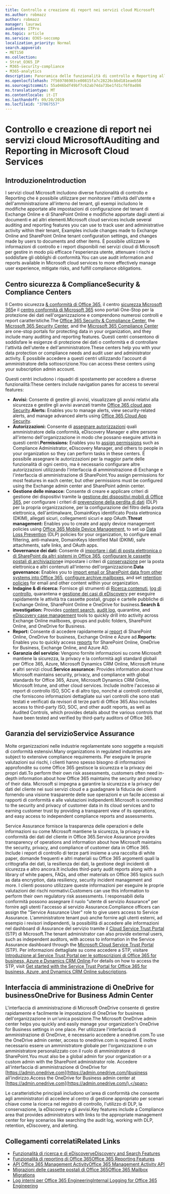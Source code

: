 ```yaml
---
title: Controllo e creazione di report nei servizi cloud Microsoft
ms.author: robmazz
author: robmazz
manager: laurawi
audience: ITPro
ms.topic: article
ms.service: O365-seccomp
localization_priority: Normal
search.appverid:
- MET150
ms.collection:
- Strat_O365_IP
- M365-security-compliance
- M365-analytics
description: Panoramica delle funzionalità di controllo e Reporting all'interno di Office 365, Microsoft 365 e Service Assurance.
ms.openlocfilehash: 7f569786903ce00815fa7c28226cbbd181eaeb58
ms.sourcegitcommit: 55a046bdf49bf7c62ab74da73be1fd1cf6f0ad86
ms.translationtype: MT
ms.contentlocale: it-IT
ms.lasthandoff: 09/20/2019
ms.locfileid: "37067557"
---
```

# <a name="auditing-and-reporting-in-microsoft-cloud-services"></a><span data-ttu-id="bb62d-103">Controllo e creazione di report nei servizi cloud Microsoft</span><span class="sxs-lookup"><span data-stu-id="bb62d-103">Auditing and Reporting in Microsoft Cloud Services</span></span>

## <a name="introduction"></a><span data-ttu-id="bb62d-104">Introduzione</span><span class="sxs-lookup"><span data-stu-id="bb62d-104">Introduction</span></span>

<span data-ttu-id="bb62d-105">I servizi cloud Microsoft includono diverse funzionalità di controllo e Reporting che è possibile utilizzare per monitorare l'attività dell'utente e dell'amministrazione all'interno del tenant, gli esempi includono le modifiche apportate alle impostazioni di configurazione del tenant di Exchange Online e di SharePoint Online e modifiche apportate dagli utenti ai documenti e ad altri elementi.</span><span class="sxs-lookup"><span data-stu-id="bb62d-105">Microsoft cloud services include several auditing and reporting features you can use to track user and administrative activity within their tenant, Examples include changes made to Exchange Online and SharePoint Online tenant configuration settings, and changes made by users to documents and other items.</span></span> <span data-ttu-id="bb62d-106">È possibile utilizzare le informazioni di controllo e i report disponibili nei servizi cloud di Microsoft per gestire in modo più efficace l'esperienza utente, attenuare i rischi e soddisfare gli obblighi di conformità.</span><span class="sxs-lookup"><span data-stu-id="bb62d-106">You can use audit information and reports available in Microsoft cloud services to more effectively manage user experience, mitigate risks, and fulfill compliance obligations.</span></span>

## <a name="security--compliance-centers"></a><span data-ttu-id="bb62d-107">Centro sicurezza & Compliance</span><span class="sxs-lookup"><span data-stu-id="bb62d-107">Security & Compliance Centers</span></span>

<span data-ttu-id="bb62d-108">Il Centro sicurezza [& conformità di Office 365](https://protection.office.com), il centro [sicurezza Microsoft 365](https://security.microsoft.com)e il [centro conformità di Microsoft 365](https://compliance.microsoft.com) sono portali One-Stop per la protezione dei dati nell'organizzazione e comprendono numerosi controlli e report caratteristiche.</span><span class="sxs-lookup"><span data-stu-id="bb62d-108">The [Office 365 Security & Compliance Center](https://protection.office.com), the [Microsoft 365 Security Center](https://security.microsoft.com), and the [Microsoft 365 Compliance Center](https://compliance.microsoft.com) are one-stop portals for protecting data in your organization, and they include many auditing and reporting features.</span></span> <span data-ttu-id="bb62d-109">Questi centri consentono di soddisfare le esigenze di protezione dei dati o conformità e di controllare l'attività dell'utente e dell'amministratore.</span><span class="sxs-lookup"><span data-stu-id="bb62d-109">These centers help you with your data protection or compliance needs and audit user and administrator activity.</span></span> <span data-ttu-id="bb62d-110">È possibile accedere a questi centri utilizzando l'account di amministratore della sottoscrizione.</span><span class="sxs-lookup"><span data-stu-id="bb62d-110">You can access these centers using your subscription admin account.</span></span>

<span data-ttu-id="bb62d-111">Questi centri includono i riquadri di spostamento per accedere a diverse funzionalità:</span><span class="sxs-lookup"><span data-stu-id="bb62d-111">These centers include navigation panes for access to several features:</span></span>

- <span data-ttu-id="bb62d-112">**Avvisi:** Consente di gestire gli avvisi, visualizzare gli avvisi relativi alla sicurezza e gestire gli avvisi avanzati tramite [Office 365 cloud app Security](https://docs.microsoft.com/cloud-app-security/what-is-cloud-app-security).</span><span class="sxs-lookup"><span data-stu-id="bb62d-112">**Alerts:** Enables you to manage alerts, view security-related alerts, and manage advanced alerts using [Office 365 Cloud App Security](https://docs.microsoft.com/cloud-app-security/what-is-cloud-app-security).</span></span>
- <span data-ttu-id="bb62d-113">**Autorizzazioni:** Consente di [assegnare autorizzazioni](https://support.office.com/article/Give-users-access-to-the-Office-365-Security-Compliance-Center-2cfce2c8-20c5-47f9-afc4-24b059c1bd76) quali amministratore della conformità, eDiscovery Manager e altre persone all'interno dell'organizzazione in modo che possano eseguire attività in questi centri.</span><span class="sxs-lookup"><span data-stu-id="bb62d-113">**Permissions:** Enables you to [assign permissions](https://support.office.com/article/Give-users-access-to-the-Office-365-Security-Compliance-Center-2cfce2c8-20c5-47f9-afc4-24b059c1bd76) such as Compliance Administrator, eDiscovery Manager, and others to people in your organization so they can perform tasks in these centers.</span></span> <span data-ttu-id="bb62d-114">È possibile assegnare le autorizzazioni per la maggior parte delle funzionalità di ogni centro, ma è necessario configurare altre autorizzazioni utilizzando l'interfaccia di amministrazione di Exchange e l'interfaccia di amministrazione di SharePoint.</span><span class="sxs-lookup"><span data-stu-id="bb62d-114">You assign permissions for most features in each center, but other permissions must be configured using the Exchange admin center and SharePoint admin center.</span></span>
- <span data-ttu-id="bb62d-115">**Gestione delle minacce:** Consente di creare e applicare criteri di gestione dei dispositivi tramite la [gestione dei dispositivi mobili di Office 365](https://support.office.com/article/Overview-of-Mobile-Device-Management-for-Office-365-faa7d8e5-645d-4d59-839c-c8d4c1869e4a), per configurare i criteri di [prevenzione della perdita di dati](https://support.office.com/article/Overview-of-data-loss-prevention-policies-1966b2a7-d1e2-4d92-ab61-42efbb137f5e) (DLP) per la propria organizzazione, per la configurazione del filtro della posta elettronica, dell'antimalware, DomainKeys identificato Posta elettronica (DKIM), allegati sicuri, collegamenti sicuri e app OAuth.</span><span class="sxs-lookup"><span data-stu-id="bb62d-115">**Threat management:** Enables you to create and apply device management policies using [Office 365 Mobile Device Management](https://support.office.com/article/Overview-of-Mobile-Device-Management-for-Office-365-faa7d8e5-645d-4d59-839c-c8d4c1869e4a), to set up [Data Loss Prevention](https://support.office.com/article/Overview-of-data-loss-prevention-policies-1966b2a7-d1e2-4d92-ab61-42efbb137f5e) (DLP) policies for your organization, to configure email filtering, anti-malware, DomainKeys Identified Mail (DKIM), safe attachments, safe links, and OAuth apps.</span></span>
- <span data-ttu-id="bb62d-116">**Governance dei dati:** Consente di [importare i dati di posta elettronica o di SharePoint da altri sistemi in Office 365](https://support.office.com/article/Import-PST-files-or-SharePoint-data-to-Office-365-ba688e0a-0fcb-4bd7-8e57-2b669564ea84), [configurare le cassette postali di archiviazione](https://support.office.com/article/Enable-archive-mailboxes-in-the-Office-365-Security-Compliance-Center-268a109e-7843-405b-bb3d-b9393b2342ce)e impostare i criteri di [conservazione](https://support.office.com/article/Retention-in-the-Office-365-Security-Compliance-Center-2a0fc432-f18c-45aa-a539-30ab035c608c) per la posta elettronica e altri contenuti all'interno dell'organizzazione.</span><span class="sxs-lookup"><span data-stu-id="bb62d-116">**Data governance:** Enables you to [import email or SharePoint data from other systems into Office 365](https://support.office.com/article/Import-PST-files-or-SharePoint-data-to-Office-365-ba688e0a-0fcb-4bd7-8e57-2b669564ea84), [configure archive mailboxes](https://support.office.com/article/Enable-archive-mailboxes-in-the-Office-365-Security-Compliance-Center-268a109e-7843-405b-bb3d-b9393b2342ce), and set [retention policies](https://support.office.com/article/Retention-in-the-Office-365-Security-Compliance-Center-2a0fc432-f18c-45aa-a539-30ab035c608c) for email and other content within your organization.</span></span>
- <span data-ttu-id="bb62d-117">**Indagine & di ricerca:** Fornisce gli strumenti di [Ricerca contenuti](https://support.office.com/article/Run-a-Content-Search-in-the-Office-365-Security-Compliance-Center-61852fd9-fe8a-4880-a339-cb19ed3bff4a), [log di controllo](https://support.office.com/article/Search-the-audit-log-in-the-Office-365-Security-Compliance-Center-0d4d0f35-390b-4518-800e-0c7ec95e946c), quarantena e [gestione dei casi di eDiscovery](https://support.office.com/article/Manage-eDiscovery-cases-in-the-Office-365-Security-Compliance-Center-edea80d6-20a7-40fb-b8c4-5e8c8395f6da) per eseguire rapidamente le attività tra cassette postali, gruppi e cartelle pubbliche di Exchange Online, SharePoint Online e OneDrive for business.</span><span class="sxs-lookup"><span data-stu-id="bb62d-117">**Search & investigation:** Provides [content search](https://support.office.com/article/Run-a-Content-Search-in-the-Office-365-Security-Compliance-Center-61852fd9-fe8a-4880-a339-cb19ed3bff4a), [audit log](https://support.office.com/article/Search-the-audit-log-in-the-Office-365-Security-Compliance-Center-0d4d0f35-390b-4518-800e-0c7ec95e946c), quarantine, and [eDiscovery case management](https://support.office.com/article/Manage-eDiscovery-cases-in-the-Office-365-Security-Compliance-Center-edea80d6-20a7-40fb-b8c4-5e8c8395f6da) tools to quickly drill into activity across Exchange Online mailboxes, groups and public folders, SharePoint Online, and OneDrive for Business.</span></span>
- <span data-ttu-id="bb62d-118">**Report:** Consente di accedere rapidamente ai [report](https://support.office.com/article/Reports-in-the-Office-365-Security-Compliance-Center-7acd33ce-1ec8-49fb-b625-43bac7b58c5a) di SharePoint Online, OneDrive for business, Exchange Online e Azure ad.</span><span class="sxs-lookup"><span data-stu-id="bb62d-118">**Reports:** Enables you to quickly access [reports](https://support.office.com/article/Reports-in-the-Office-365-Security-Compliance-Center-7acd33ce-1ec8-49fb-b625-43bac7b58c5a) for SharePoint Online, OneDrive for Business, Exchange Online, and Azure AD.</span></span>
- <span data-ttu-id="bb62d-119">**Garanzia del servizio:** Vengono fornite informazioni su come Microsoft mantiene la sicurezza, la privacy e la conformità agli standard globali per Office 365, Azure, Microsoft Dynamics CRM Online, Microsoft Intune e altri servizi cloud.</span><span class="sxs-lookup"><span data-stu-id="bb62d-119">**Service assurance:** Provides information about how Microsoft maintains security, privacy, and compliance with global standards for Office 365, Azure, Microsoft Dynamics CRM Online, Microsoft Intune, and other cloud services.</span></span> <span data-ttu-id="bb62d-120">Include inoltre l'accesso ai report di controllo ISO, SOC e di altro tipo, nonché ai controlli controllati, che forniscono informazioni dettagliate sui vari controlli che sono stati testati e verificati da revisori di terze parti di Office 365.</span><span class="sxs-lookup"><span data-stu-id="bb62d-120">Also includes access to third-party ISO, SOC, and other audit reports, as well as Audited Controls, which provides details about the various controls that have been tested and verified by third-party auditors of Office 365.</span></span>

## <a name="service-assurance"></a><span data-ttu-id="bb62d-121">Garanzia del servizio</span><span class="sxs-lookup"><span data-stu-id="bb62d-121">Service Assurance</span></span>

<span data-ttu-id="bb62d-122">Molte organizzazioni nelle industrie regolamentate sono soggette a requisiti di conformità estensivi.</span><span class="sxs-lookup"><span data-stu-id="bb62d-122">Many organizations in regulated industries are subject to extensive compliance requirements.</span></span> <span data-ttu-id="bb62d-123">Per eseguire le proprie valutazioni sui rischi, i clienti hanno spesso bisogno di informazioni approfondite su come Office 365 gestisce la sicurezza e la privacy dei propri dati.</span><span class="sxs-lookup"><span data-stu-id="bb62d-123">To perform their own risk assessments, customers often need in-depth information about how Office 365 maintains the security and privacy of their data.</span></span> <span data-ttu-id="bb62d-124">Microsoft si impegna a garantire la sicurezza e la privacy dei dati del cliente nei suoi servizi cloud e a guadagnare la fiducia dei clienti fornendo una visione trasparente delle sue operazioni e un facile accesso ai rapporti di conformità e alle valutazioni indipendenti.</span><span class="sxs-lookup"><span data-stu-id="bb62d-124">Microsoft is committed to the security and privacy of customer data in its cloud services and to earning customer trust by providing a transparent view of its operations, and easy access to independent compliance reports and assessments.</span></span>

<span data-ttu-id="bb62d-125">Service Assurance fornisce la trasparenza delle operazioni e delle informazioni su come Microsoft mantiene la sicurezza, la privacy e la conformità dei dati del cliente in Office 365.</span><span class="sxs-lookup"><span data-stu-id="bb62d-125">Service Assurance provides transparency of operations and information about how Microsoft maintains the security, privacy, and compliance of customer data in Office 365.</span></span> <span data-ttu-id="bb62d-126">Include i report di controllo di terze parti insieme a una raccolta di white paper, domande frequenti e altri materiali su Office 365 argomenti quali la crittografia dei dati, la resilienza dei dati, la gestione degli incidenti di sicurezza e altro ancora.</span><span class="sxs-lookup"><span data-stu-id="bb62d-126">It includes third-party audit reports along with a library of white papers, FAQs, and other materials on Office 365 topics such as data encryption, data resiliency, security incident management and more.</span></span> <span data-ttu-id="bb62d-127">I clienti possono utilizzare queste informazioni per eseguire le proprie valutazioni dei rischi normativi.</span><span class="sxs-lookup"><span data-stu-id="bb62d-127">Customers can use this information to perform their own regulatory risk assessments.</span></span> <span data-ttu-id="bb62d-128">I responsabili della conformità possono assegnare il ruolo "utente di servizio Assurance" per fornire agli utenti l'accesso al servizio Assurance.</span><span class="sxs-lookup"><span data-stu-id="bb62d-128">Compliance officers can assign the "Service Assurance User" role to give users access to Service Assurance.</span></span> <span data-ttu-id="bb62d-129">L'amministratore tenant può anche fornire agli utenti esterni, ad esempio i revisori indipendenti, la possibilità di accedere alle informazioni nel dashboard di Assurance del servizio tramite il [Cloud Service Trust Portal](http://aka.ms/STP) (STP) di Microsoft.</span><span class="sxs-lookup"><span data-stu-id="bb62d-129">The tenant administrator can also provide external users, such as independent auditors, with access to information in the Service Assurance dashboard through the [Microsoft Cloud Service Trust Portal](http://aka.ms/STP) (STP).</span></span> <span data-ttu-id="bb62d-130">Per informazioni dettagliate su come accedere a STP, visitare [Introduzione al Service Trust Portal per le sottoscrizioni di Office 365 for business, Azure e Dynamics CRM Online](http://aka.ms/STPHelp).</span><span class="sxs-lookup"><span data-stu-id="bb62d-130">For details on how to access the STP, visit [Get started with the Service Trust Portal for Office 365 for business, Azure, and Dynamics CRM Online subscriptions](http://aka.ms/STPHelp).</span></span>

## <a name="onedrive-for-business-admin-center"></a><span data-ttu-id="bb62d-131">Interfaccia di amministrazione di OneDrive for business</span><span class="sxs-lookup"><span data-stu-id="bb62d-131">OneDrive for Business Admin Center</span></span>

<span data-ttu-id="bb62d-132">L'interfaccia di amministrazione di Microsoft OneDrive consente di gestire rapidamente e facilmente le impostazioni di OneDrive for business dell'organizzazione in un'unica posizione.</span><span class="sxs-lookup"><span data-stu-id="bb62d-132">The Microsoft OneDrive admin center helps you quickly and easily manage your organization's OneDrive for Business settings in one place.</span></span> <span data-ttu-id="bb62d-133">Per utilizzare l'interfaccia di amministrazione di OneDrive, è necessario accedere a onedrive.com.</span><span class="sxs-lookup"><span data-stu-id="bb62d-133">To use the OneDrive admin center, access to onedrive.com is required.</span></span> <span data-ttu-id="bb62d-134">È inoltre necessario essere un amministratore globale per l'organizzazione o un amministratore personalizzato con il ruolo di amministratore di SharePoint.</span><span class="sxs-lookup"><span data-stu-id="bb62d-134">You must also be a global admin for your organization or a custom admin with the SharePoint administrator role.</span></span> <span data-ttu-id="bb62d-135">Accedere all'interfaccia di amministrazione di OneDrive for [https://admin.onedrive.com](https://admin.onedrive.com/)business all'indirizzo.</span><span class="sxs-lookup"><span data-stu-id="bb62d-135">Access the OneDrive for Business admin center at [https://admin.onedrive.com](https://admin.onedrive.com/).</span></span>

<span data-ttu-id="bb62d-136">Le caratteristiche principali includono un'area di conformità che consente agli amministratori di accedere al centro di gestione appropriato per scenari chiave come la ricerca nel registro di controllo, l'utilizzo di DLP, la conservazione, la eDiscovery e gli avvisi.</span><span class="sxs-lookup"><span data-stu-id="bb62d-136">Key features include a Compliance area that provides administrators with links to the appropriate management center for key scenarios like searching the audit log, working with DLP, retention, eDiscovery, and alerting.</span></span>

## <a name="related-links"></a><span data-ttu-id="bb62d-137">Collegamenti correlati</span><span class="sxs-lookup"><span data-stu-id="bb62d-137">Related Links</span></span>

- [<span data-ttu-id="bb62d-138">Funzionalità di ricerca e di eDiscovery</span><span class="sxs-lookup"><span data-stu-id="bb62d-138">eDiscovery and Search Features</span></span>](office-365-ediscovery-and-search-features.md)
- [<span data-ttu-id="bb62d-139">Funzionalità di reporting di Office 365</span><span class="sxs-lookup"><span data-stu-id="bb62d-139">Office 365 Reporting Features</span></span>](office-365-reporting-features.md)
- [<span data-ttu-id="bb62d-140">API Office 365 Management Activity</span><span class="sxs-lookup"><span data-stu-id="bb62d-140">Office 365 Management Activity API</span></span>](office-365-management-activity-api.md)
- [<span data-ttu-id="bb62d-141">Migrazioni delle cassette postali di Office 365</span><span class="sxs-lookup"><span data-stu-id="bb62d-141">Office 365 Mailbox Migrations</span></span>](office-365-mailbox-migrations.md)
- [<span data-ttu-id="bb62d-142">Log interni per Office 365 Engineering</span><span class="sxs-lookup"><span data-stu-id="bb62d-142">Internal Logging for Office 365 Engineering</span></span>](office-365-internal-logging.md)